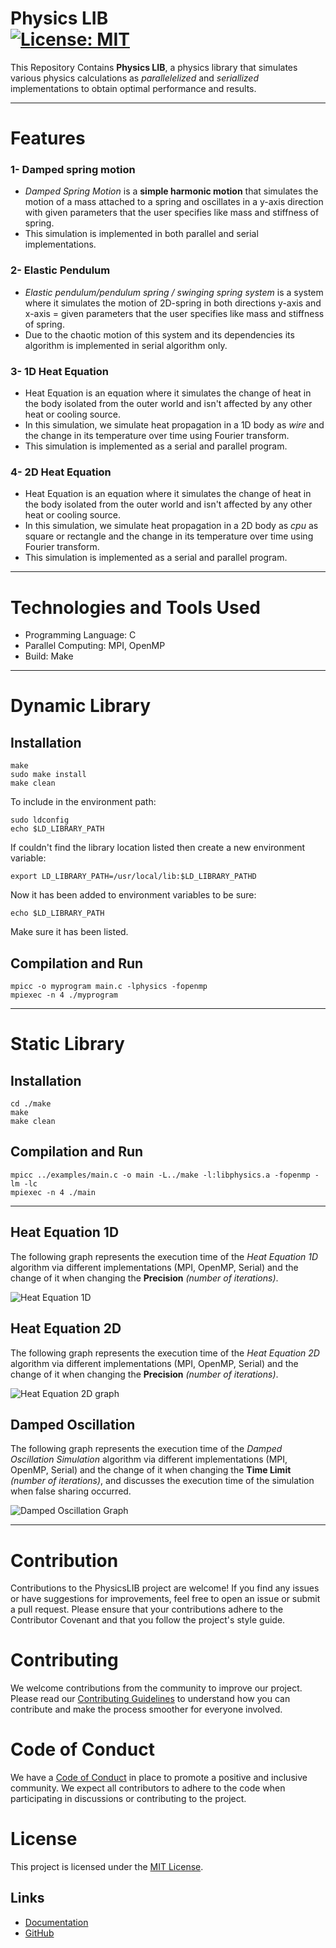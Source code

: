 Physics LIB<a name="TOP"></a><br>[![License: MIT](https://img.shields.io/badge/License-MIT-yellow.svg)](https://github.com/Computational-science-based-on-HPC/Physics_LIB/blob/master/LICENSE)
=============================

This Repository Contains **Physics LIB**, a physics library that simulates various physics calculations as _parallelelized_ and _seriallized_ implementations to obtain optimal performance and results.
- - - - 
# Features #
### 1- Damped spring motion ###
  - _Damped Spring Motion_ is a __simple harmonic motion__ that simulates the motion of a mass attached to a spring and oscillates in a y-axis direction with given parameters that the user specifies like mass and stiffness of spring.
  - This simulation is implemented in both parallel and serial implementations.
### 2- Elastic Pendulum ###
  - _Elastic pendulum/pendulum spring / swinging spring system_ is a system where it simulates the motion of 2D-spring in both directions y-axis and x-axis = given parameters that the user specifies like mass and stiffness of spring.
  - Due to the chaotic motion of this system and its dependencies its algorithm is implemented in serial algorithm only.
### 3- 1D Heat Equation ###
  - Heat Equation is an equation where it simulates the change of heat in the body isolated from the outer world and isn't affected by any other heat or cooling source.
  - In this simulation, we simulate heat propagation in a 1D body as _wire_ and the change in its temperature over time using Fourier transform.
  - This simulation is implemented as a serial and parallel program.
### 4- 2D Heat Equation ###
  - Heat Equation is an equation where it simulates the change of heat in the body isolated from the outer world and isn't affected by any other heat or cooling source.
  - In this simulation, we simulate heat propagation in a 2D body as _cpu_ as square or rectangle and the change in its temperature over time using Fourier transform.
  - This simulation is implemented as a serial and parallel program.
- - - - 
# Technologies and Tools Used #
  - Programming Language: C
  - Parallel Computing: MPI, OpenMP
  - Build: Make
- - - - 
# Dynamic Library #
## Installation ## 
 ```  
make
sudo make install
make clean
```
To include in the environment path:
```
sudo ldconfig
echo $LD_LIBRARY_PATH
```
If couldn't find the library location listed then create a new environment variable:
```
export LD_LIBRARY_PATH=/usr/local/lib:$LD_LIBRARY_PATHD
```
Now it has been added to environment variables to be sure:
```
echo $LD_LIBRARY_PATH
```
Make sure it has been listed.
## Compilation and Run ##
 ``` 
mpicc -o myprogram main.c -lphysics -fopenmp
mpiexec -n 4 ./myprogram
```
- - - - 
# Static Library #
## Installation ## 
 ``` 
cd ./make 
make
make clean
```
## Compilation and Run ##
 ``` 
 mpicc ../examples/main.c -o main -L../make -l:libphysics.a -fopenmp -lm -lc
 mpiexec -n 4 ./main
```
- - - - 
## Heat Equation 1D ##
The following graph represents the execution time of the _Heat Equation 1D_ algorithm via different implementations (MPI, OpenMP, Serial) and the change of it when changing the **Precision** _(number of iterations)_.


![Heat Equation 1D](https://raw.githubusercontent.com/Computational-science-based-on-HPC/Physics_LIB/master/graphs/heat1d%20Graph.png)
## Heat Equation 2D ##
The following graph represents the execution time of the _Heat Equation 2D_ algorithm via different implementations (MPI, OpenMP, Serial) and the change of it when changing the **Precision** _(number of iterations)_.


![Heat Equation 2D graph](https://raw.githubusercontent.com/Computational-science-based-on-HPC/Physics_LIB/master/graphs/Heat%202d%20Graph.png)
## Damped Oscillation ##
The following graph represents the execution time of the _Damped Oscillation Simulation_ algorithm via different implementations (MPI, OpenMP, Serial) and the change of it when changing the **Time Limit** _(number of iterations)_, and discusses the execution time of the simulation when false sharing occurred.


![Damped Oscillation Graph](https://raw.githubusercontent.com/Computational-science-based-on-HPC/Physics_LIB/master/graphs/DampedOSC%20Graph.png)
- - - -
# Contribution # 
Contributions to the PhysicsLIB project are welcome! If you find any issues or have suggestions for improvements, feel free to open an issue or submit a pull request.
Please ensure that your contributions adhere to the Contributor Covenant and that you follow the project's style guide.

# Contributing
We welcome contributions from the community to improve our project. Please read our [Contributing Guidelines](link-to-contributing-guidelines) to understand how you can contribute and make the process smoother for everyone involved.

# Code of Conduct

We have a [Code of Conduct](https://github.com/Computational-science-based-on-HPC/Physics_LIB/blob/master/CODE_OF_CONDUCT.md) in place to promote a positive and inclusive community. We expect all contributors to adhere to the code when participating in discussions or contributing to the project.

# License #
This project is licensed under the [MIT License](https://github.com/Computational-science-based-on-HPC/Physics_LIB/blob/master/LICENSE).

## Links ## 
- [Documentation](https://Computational-science-based-on-HPC.github.io/index.html)
- [GitHub](https://github.com/Computational-science-based-on-HPC/Physics_LIB)


